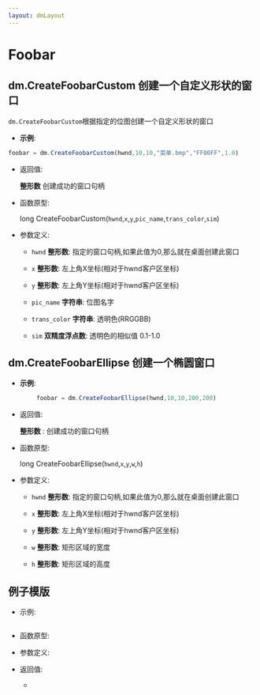 ```yaml
---
layout: dmLayout
---
```


# Foobar

## dm.CreateFoobarCustom 创建一个自定义形状的窗口

`dm.CreateFoobarCustom`根据指定的位图创建一个自定义形状的窗口

- **示例**:

```js
foobar = dm.CreateFoobarCustom(hwnd,10,10,"菜单.bmp","FF00FF",1.0)
```

- 返回值: 

    **整形数** 创建成功的窗口句柄

- 函数原型:

    long CreateFoobarCustom(`hwnd`,`x`,`y`,`pic_name`,`trans_color`,`sim`)

- 参数定义:

    - `hwnd` **整形数**: 指定的窗口句柄,如果此值为0,那么就在桌面创建此窗口

    - `x` **整形数**: 左上角X坐标(相对于hwnd客户区坐标)

    - `y` **整形数**: 左上角Y坐标(相对于hwnd客户区坐标)

    - `pic_name` **字符串**: 位图名字

    - `trans_color` **字符串**: 透明色(RRGGBB)

    - `sim` **双精度浮点数**: 透明色的相似值 0.1-1.0

 ## dm.CreateFoobarEllipse 创建一个椭圆窗口

- **示例**:

```js
        foobar = dm.CreateFoobarEllipse(hwnd,10,10,200,200)
```

- 返回值: 
    
    **整形数** : 创建成功的窗口句柄

- 函数原型:

    long CreateFoobarEllipse(`hwnd`,`x`,`y`,`w`,`h`)

- 参数定义:

    - `hwnd` **整形数**: 指定的窗口句柄,如果此值为0,那么就在桌面创建此窗口

    - `x` **整形数**: 左上角X坐标(相对于hwnd客户区坐标)

    - `y` **整形数**: 左上角Y坐标(相对于hwnd客户区坐标)

    - `w` **整形数**: 矩形区域的宽度

    - `h` **整形数**: 矩形区域的高度

 

## 例子模版

- 示例:

```js

```

- 函数原型:

    
- 参数定义:

- 返回值: 

    - 